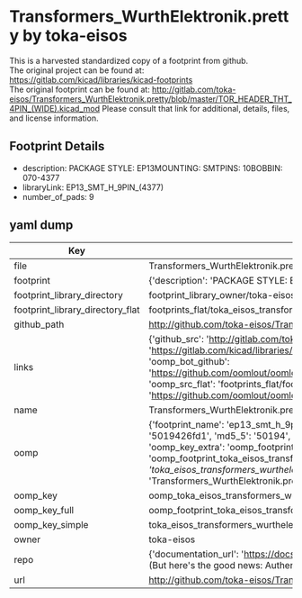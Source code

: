 # Transformers_WurthElektronik.pretty by toka-eisos  
This is a harvested standardized copy of a footprint from github.  
The original project can be found at:  
https://gitlab.com/kicad/libraries/kicad-footprints  
The original footprint can be found at:
http://gitlab.com/toka-eisos/Transformers_WurthElektronik.pretty/blob/master/TOR_HEADER_THT_4PIN_(WIDE).kicad_mod
Please consult that link for additional, details, files, and license information.  
## Footprint Details
* description: PACKAGE STYLE: EP13MOUNTING: SMTPINS: 10BOBBIN: 070-4377  
* libraryLink: EP13_SMT_H_9PIN_(4377)  
* number_of_pads: 9  
## yaml dump  
| Key | Value |  
| --- | --- |  
| file | Transformers_WurthElektronik.pretty/EP13_SMT_H_9PIN_(4377).kicad_mod |  
| footprint | {'description': 'PACKAGE STYLE: EP13MOUNTING: SMTPINS: 10BOBBIN: 070-4377', 'libraryLink': 'EP13_SMT_H_9PIN_(4377)', 'number_of_pads': 9} |  
| footprint_library_directory | footprint_library_owner/toka-eisos_Transformers_WurthElektronik.pretty |  
| footprint_library_directory_flat | footprints_flat/toka_eisos_transformers_wurthelektronik_ep13_smt_h_9pin_(4377)/working |  
| github_path | http://github.com/toka-eisos/Transformers_WurthElektronik.pretty/blob/master/EP13_SMT_H_9PIN_(4377).kicad_mod |  
| links | {'github_src': 'http://gitlab.com/toka-eisos/Transformers_WurthElektronik.pretty/blob/master/TOR_HEADER_THT_4PIN_(WIDE).kicad_mod', 'github_src_repo': 'https://gitlab.com/kicad/libraries/kicad-footprints', 'oomp_bot': 'footprints/toka_eisos_transformers_wurthelektronik_ep13_smt_h_9pin_(4377)/working', 'oomp_bot_github': 'https://github.com/oomlout/oomlout_oomp_footprint_bot/tree/main/footprints/toka_eisos_transformers_wurthelektronik_ep13_smt_h_9pin_(4377)/working', 'oomp_src_flat': 'footprints_flat/footprints_flat/toka_eisos_transformers_wurthelektronik_ep13_smt_h_9pin_(4377)/working', 'oomp_src_flat_github': 'https://github.com/oomlout/oomlout_oomp_footprint_src/tree/main/footprints_flat/toka_eisos_transformers_wurthelektronik_ep13_smt_h_9pin_(4377)/working'} |  
| name | Transformers_WurthElektronik.pretty |  
| oomp | {'footprint_name': 'ep13_smt_h_9pin_(4377)', 'library_name': 'transformers_wurthelektronik', 'md5': '5019426fd170cfe5b937aa6a2b2a51f1', 'md5_10': '5019426fd1', 'md5_5': '50194', 'md5_6': '501942', 'oomp_key': 'oomp_toka_eisos_transformers_wurthelektronik_ep13_smt_h_9pin_(4377)', 'oomp_key_extra': 'oomp_footprint_toka_eisos_transformers_wurthelektronik_ep13_smt_h_9pin_(4377)', 'oomp_key_full': 'oomp_footprint_toka_eisos_transformers_wurthelektronik_ep13_smt_h_9pin_(4377)_501942', 'oomp_key_simple': 'toka_eisos_transformers_wurthelektronik_ep13_smt_h_9pin_(4377)', 'original_filename': 'Transformers_WurthElektronik.pretty/EP13_SMT_H_9PIN_(4377).kicad_mod', 'owner_name': 'toka_eisos'} |  
| oomp_key | oomp_toka_eisos_transformers_wurthelektronik_ep13_smt_h_9pin_(4377) |  
| oomp_key_full | oomp_footprint_toka_eisos_transformers_wurthelektronik_ep13_smt_h_9pin_(4377) |  
| oomp_key_simple | toka_eisos_transformers_wurthelektronik_ep13_smt_h_9pin_(4377) |  
| owner | toka-eisos |  
| repo | {'documentation_url': 'https://docs.github.com/rest/overview/resources-in-the-rest-api#rate-limiting', 'message': "API rate limit exceeded for 84.66.173.59. (But here's the good news: Authenticated requests get a higher rate limit. Check out the documentation for more details.)"} |  
| url | http://github.com/toka-eisos/Transformers_WurthElektronik.pretty |  

